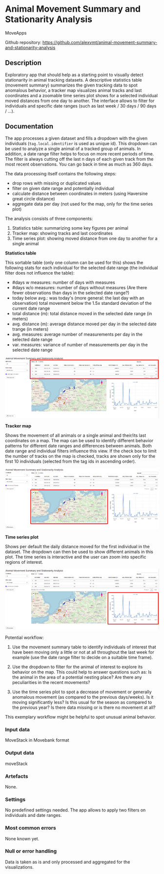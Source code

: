 # Animal Movement Summary and Stationarity Analysis 

MoveApps

Github repository: https://github.com/alexvmt/animal-movement-summary-and-stationarity-analysis

## Description
Exploratory app that should help as a starting point to visually detect stationarity in animal tracking datasets.
A descriptive statistics table (movement summary) summarizes the given tracking data to spot anomalous behavior,
a tracker map visualizes animal tracks and last coordinates
and a zoomable time series plot  shows for a selected individual moved distances from one day to another.
The interface allows to filter for individuals and specific date ranges (such as last week / 30 days / 90 days / ...).
 
## Documentation
The app processes a given dataset and fills a dropdown with the given individuals (`tag.local.identifier` is used as unique id).
This dropdown can be used to analyze a single animal of a tracked group of animals.
In addition, a date range filter helps to focus on more recent periods of time.
The filter is always cutting off the last n days of each given track from the most recent observations.
You can go back in time as much as 360 days.

The data processing itself contains the following steps:
- drop rows with missing or duplicated values
- filter on given date range and potentially individual
- calculate distance between coordinates in meters (using Haversine great circle distance)
- aggregate data per day (not used for the map, only for the time series plot)

The analysis consists of three components:
1. Statistics table: summarizing some key figures per animal
2. Tracker map: showing tracks and last coordinates
3. Time series plot: showing moved distance from one day to another for a single animal

**Statistics table**

This sortable table (only one column can be used for this) shows the following stats for each individual for the selected date range (the individual filter does not influence the table):
- #days w measures: number of days with measures
- #days w/o measures: number of days without measures (Are there fewer observations than days in the selected date range?)
- today below avg.: was today's (more general: the last day with an observation) total movement below the 1.5x standard deviation of the current date range
- total distance (m): total distance moved in the selected date range (in meters)
- avg. distance (m): average distance moved per day in the selected date trange (in meters)
- avg. measures: average number of measurements per day in the selected date range
- var. measures: variance of number of measurements per day in the selected date range

![statistics_table](screenshots/statistics_table.png 'statistics_table')

**Tracker map**

Shows the movement of all animals or a single animal and their/its last coordinates on a map.
The map can be used to identify different behavior patterns for different date ranges and differences between animals.
Both date range and individual filters influence this view.
If the check box to limit the number of tracks on the map is checked, tracks are shown only for the first 10 individuals (selected from the tag ids in ascending order).

![tracker_map](screenshots/tracker_map.png 'tracker_map')

**Time series plot**

Shows per default the daily distance moved for the first individual in the dataset.
The dropdown can then be used to show different animals in this plot.
The time series is interactive and the user can zoom into specific regions of interest.

![time_series_plot](screenshots/time_series_plot.png 'time_series_plot')

Potential workflow:

1. Use the movement summary table to identify individuals of interest that have been moving only a little or not at all throughout the last week for example
(use the date range filter to decide on a suitable time frame).

2. Use the dropdown to filter for the animal of interest to explore its behavior on the map.
This could help to answer questions such as: Is the animal in the area of a potential nesting place? Are there any peculiarities in the recent movements?

3. Use the time series plot to spot a decrease of movement or generally anomalous movement (as compared to the previous days/weeks).
Is it moving significantly less? Is this usual for the season as compared to the previous year? Is there data missing or is there no movement at all?

This exemplary workflow might be helpful to spot unusual animal behavior.

### Input data
MoveStack in Movebank format

### Output data
moveStack

### Artefacts
None.

### Settings
No predefined settings needed. The app allows to apply two filters on individuals and date ranges.

### Most common errors
None known yet.

### Null or error handling
Data is taken as is and only processed and aggregated for the visualizations.
